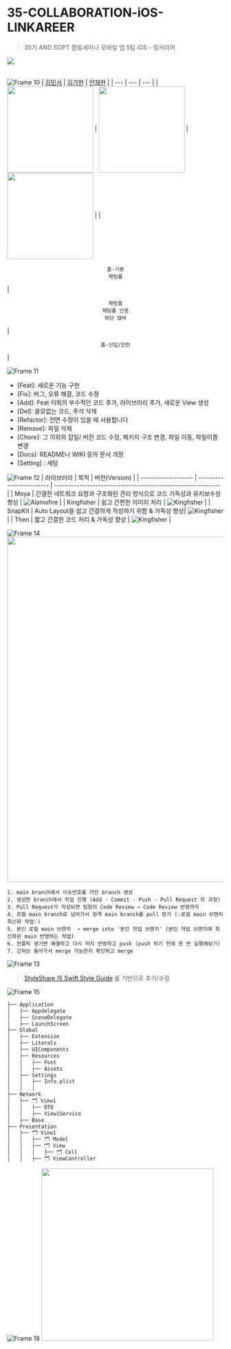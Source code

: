 # 35-COLLABORATION-iOS-LINKAREER
> 35기 AND SOPT 합동세미나 모바일 앱 5팀 iOS - 링커리어
<img src="https://github.com/user-attachments/assets/ecbfe250-3fe5-4535-b934-3569f2c0cac2">
<br>
<br>

![Frame 10](https://github.com/user-attachments/assets/3278239a-8cc5-4a20-afa9-1b07b20ffb7c)
| [김민서](https://github.com/kms0233) | [김가현](https://github.com/mcrkgus) | [안재현](https://github.com/Ohjackson) | 
| --- | --- | --- |
| <img src = "https://github.com/user-attachments/assets/5e9d39db-d0a0-4882-aa52-a1bc9e277e72" width = "200" align='center'> | <img src = "https://github.com/user-attachments/assets/93162dec-b290-488c-a767-d14df0057b76" width = "200" align='center'> | <img src = "https://github.com/user-attachments/assets/c472cfca-d797-4eb1-abd4-72ca9b52ac72" width = "200" align='center'> |
| <p align="center">`홈-기본`<br>`채팅룸`</p>| <p align="center">`채팅홈`<br>`채팅룸 인증`<br>`하단 탭바`</p>| <p align="center">`홈-신입/인턴`</p>|

![Frame 11](https://github.com/user-attachments/assets/1024320a-c983-4c74-85d5-d947083f1d4b)
- [Feat]: 새로운 기능 구현
- [Fix]: 버그, 오류 해결, 코드 수정
- [Add]: Feat 이외의 부수적인 코드 추가, 라이브러리 추가, 새로운 View 생성
- [Del]: 쓸모없는 코드, 주석 삭제
- [Refactor]: 전면 수정이 있을 때 사용합니다
- [Remove]: 파일 삭제
- [Chore]: 그 이외의 잡일/ 버전 코드 수정, 패키지 구조 변경, 파일 이동, 파일이름 변경
- [Docs]: README나 WIKI 등의 문서 개정
- [Setting] : 세팅

![Frame 12](https://github.com/user-attachments/assets/fe89b0eb-f348-4d6f-bbe1-7744a40fab12)
| 라이브러리 | 목적        | 버전(Version)                                                |
| ------------------- | ------------------------ | ------------------------------------------------------------ |
| Moya           | 간결한 네트워크 요청과 구조화된 관리 방식으로 코드 가독성과 유지보수성 향상        | ![Alamofire](https://img.shields.io/badge/Moya-15.0.3-orange) |
| Kingfisher          | 쉽고 간편한 이미지 처리          | ![Kingfisher](https://img.shields.io/badge/Kingfisher-7.12.0-yellow) |
| SnapKit             | Auto Layout을 쉽고 간결하게 작성하기 위함 & 가독성 향상| ![Kingfisher](https://img.shields.io/badge/SnapKit-5.7.1-black) |
| Then                | 짧고 간결한 코드 처리 & 가독성 향상        | ![Kingfisher](https://img.shields.io/badge/Then-3.0.0-white) |

![Frame 14](https://github.com/user-attachments/assets/4b862702-1a2e-4d36-8d51-1a94463b146f)
<img src="https://github.com/user-attachments/assets/998e10ec-1847-405b-92bb-c72cdc877719" width="800">
```
1. main branch에서 이슈번호를 가진 branch 생성
2. 생성한 branch에서 작업 진행 (Add - Commit - Push - Pull Request 의 과정)
3. Pull Request가 작성되면 팀원의 Code Review → Code Review 반영까지
4. 로컬 main branch로 넘어가서 원격 main branch를 pull 받기 (💡로컬 main 브랜치 최신화 작업💡)
5. 본인 로컬 main 브랜치  → merge into '본인 작업 브랜치' (본인 작업 브랜치에 최신화된 main 반영하는 작업)
6. 컨플릭 생기면 해결하고 다시 머지 반영하고 push (push 하기 전에 한 번 실행해보기)
7. 깃허브 돌아가서 merge 가능한지 확인하고 merge
```

![Frame 13](https://github.com/user-attachments/assets/43788510-37f0-496f-8c5a-3a91bd433b09)
> [StyleShare 의 Swift Style Guide](https://github.com/StyleShare/swift-style-guide) 를 기반으로 추가/수정

![Frame 15](https://github.com/user-attachments/assets/9c4b432a-a577-436e-ab85-94a46cff4d44)
```swift
├── Application
│   ├── Appdelegate
│   ├── SceneDelegate
│   ├── LaunchScreen
├── Global
│   ├── Extension
│   ├── Literals
│   ├── UIComponents
│   ├── Resources
│   │   ├── Font
│   │   ├── Assets
│   ├── Settings
│   │   ├── Info.plist
│   │   │
├── Network
│   ├── 🗂️ View1
│   │   ├── DTO
│   │   ├── View1Service
│   ├── Base
├── Presentation
│   ├── 🗂️ View1
│   │   ├── 🗂️ Model
│   │   ├── 🗂️ View
│   │   │   ├── 🗂️ Cell
│   │   ├── 🗂️ ViewController
```
![Frame 18](https://github.com/user-attachments/assets/5c7117f9-adb7-4953-8c17-7915dbab4fc1)
<img src="https://github.com/user-attachments/assets/af2caa42-1546-415a-ad66-b7812b3b38ae" width="400">





